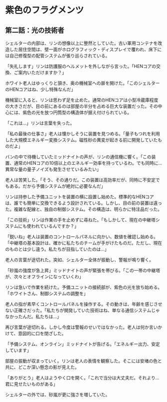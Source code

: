 # 紫色のフラグメンツ
## 第二話：光の技術者

シェルターの内部は、リンの想像以上に整然としていた。古い軍用コンテナを改造した居住空間は、壁一面がホログラフィック・ディスプレイで覆われ、床下には自己修復型の配管システムが張り巡らされている。

「失礼します」リンは防護服のヘルメットを外しながら言った。「HENコアの交換、ご案内いただけますか？」

ホワイト老人はゆっくりと頷き、奥の機械室への扉を開けた。「このシェルターのHENコアはね、少し特殊なんだ」

機械室に入ると、リンは思わず足を止めた。通常のHENコアは小型冷蔵庫程度の大きさだが、目の前にあるのは部屋の半分を占める巨大な装置だった。その中心には、紫色の光を放つ円筒型の構造体が据え付けられている。

「これは...」リンは言葉を失った。

「私の最後の仕事さ」老人は懐かしそうに装置を見つめる。「量子もつれを利用した大規模エネルギー変換システム。磁性砂の異変が起きる前に開発していたものだよ」

バンの中で待機していたミッドナイトの声が、リンの通信機に響く。「この装置、通常のHENコアの10倍以上のエネルギー効率を持っているわ。でも同時に...異常な量の量子ノイズも発生させているみたい」

老人は苦笑した。「そう、その通りだ。この装置は高効率だが、同時に不安定でもある。だから予備システムが絶対に必要なんだ」

リンは持参した予備ユニットを装置の横に設置し始めた。標準的なHENコアは、誰でも簡単に交換できるよう設計されている。しかし、目の前の装置は違った。複雑な配線と、独自の制御システム。その構造は、明らかに特注品だった。

「この技術」リンは作業の手を止めずに尋ねた。「もしかして、現在の中継塔システムにも使われているんですか？」

「鋭いね」老人は装置のコントロールパネルに向かい、数値を確認し始める。「中継塔の基本設計は、確かに私たちのチームが手がけたものだ。ただし、現在のものとは少し違う。私たちが目指していたのは...」

老人の言葉が途切れた。突如、シェルター全体が振動し、警報が鳴り響く。

「砂嵐の強度が急上昇」ミッドナイトの声が緊張を帯びる。「この一帯の中継塔が、次々とオフラインになっていくわ」

リンは急いで作業を続けた。予備ユニットの接続部が、紫色の光を放ち始める。「ホワイトさん、制御システムの調整を」

老人の指が素早くコントロールパネルを操作する。その動きは、年齢を感じさせない正確さだった。「私たちが開発していた技術はね、単なる通信システムじゃなかったんだ。私たちは...」

再び言葉が途切れる。しかし今度は警報のせいではなかった。老人は何か言いかけて、意図的に口を閉ざした。

「予備システム、オンライン」ミッドナイトが告げる。「エネルギー出力、安定しています」

部屋の振動が収まっていく。リンは老人の表情を観察した。そこには安堵の色と共に、どこか深い懸念の影が見えた。

「ありがとう」老人はようやく口を開く。「これで当分は大丈夫だ。それより...君に見せたいものがある」

シェルターの外では、砂嵐が更に強さを増していた。
